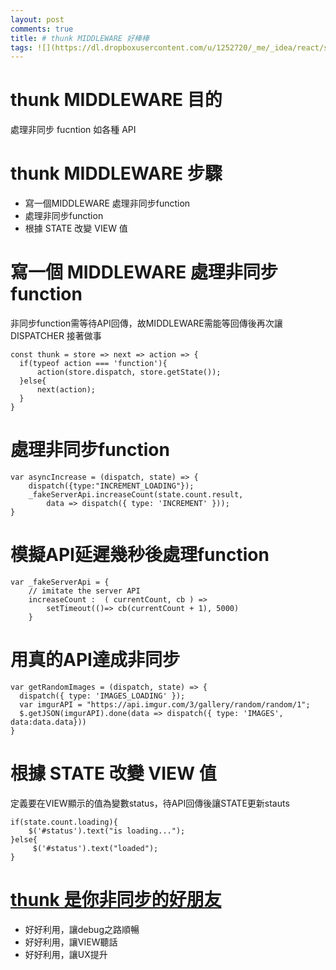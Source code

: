 ```yaml
---
layout: post
comments: true
title: # thunk MIDDLEWARE 好棒棒
tags: ![](https://dl.dropboxusercontent.com/u/1252720/_me/_idea/react/s2/68747470733a2f2f73332e616d617a6f6e6177732e636f6d2f6d656469612d702e736c69642e65732f75706c6f6164732f3336343831322f696d616765732f323438343739302f415243482d5265647578322d657874656e6465642d7265616c2d6465636c657261746976652e676966.gif)
---
```


# thunk MIDDLEWARE 目的
處理非同步 fucntion 如各種 API

# thunk MIDDLEWARE 步驟
- 寫一個MIDDLEWARE 處理非同步function
- 處理非同步function
- 根據 STATE 改變 VIEW 值

# 寫一個 MIDDLEWARE 處理非同步function
非同步function需等待API回傳，故MIDDLEWARE需能等回傳後再次讓 DISPATCHER 接著做事
```
const thunk = store => next => action => {
  if(typeof action === 'function'){
      action(store.dispatch, store.getState());
  }else{
      next(action);
  }
}
```

# 處理非同步function
```
var asyncIncrease = (dispatch, state) => {
    dispatch({type:"INCREMENT_LOADING"});
    _fakeServerApi.increaseCount(state.count.result,
        data => dispatch({ type: 'INCREMENT' }));
}
```

# 模擬API延遲幾秒後處理function
```
var _fakeServerApi = {
    // imitate the server API
    increaseCount :  ( currentCount, cb ) =>
        setTimeout(()=> cb(currentCount + 1), 5000)
    }
```
# 用真的API達成非同步
```
var getRandomImages = (dispatch, state) => {
  dispatch({ type: 'IMAGES_LOADING' });
  var imgurAPI = "https://api.imgur.com/3/gallery/random/random/1";
  $.getJSON(imgurAPI).done(data => dispatch({ type: 'IMAGES', data:data.data}))
}
```

# 根據 STATE 改變 VIEW 值
定義要在VIEW顯示的值為變數status，待API回傳後讓STATE更新stauts
```
if(state.count.loading){
    $('#status').text("is loading...");
}else{
     $('#status').text("loaded");
}
```

# [thunk 是你非同步的好朋友](https://github.com/gaearon/redux-thunk)
- 好好利用，讓debug之路順暢
- 好好利用，讓VIEW聽話
- 好好利用，讓UX提升

